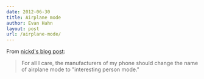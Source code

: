 ```yaml
---
date: 2012-06-30
title: Airplane mode
author: Evan Hahn
layout: post
url: /airplane-mode/
---
```


From [nickd's blog post](http://blog.nickd.org/2011/04/18/4730535558.html):

> For all I care, the manufacturers of my phone should change the name of airplane mode to "interesting person mode."
